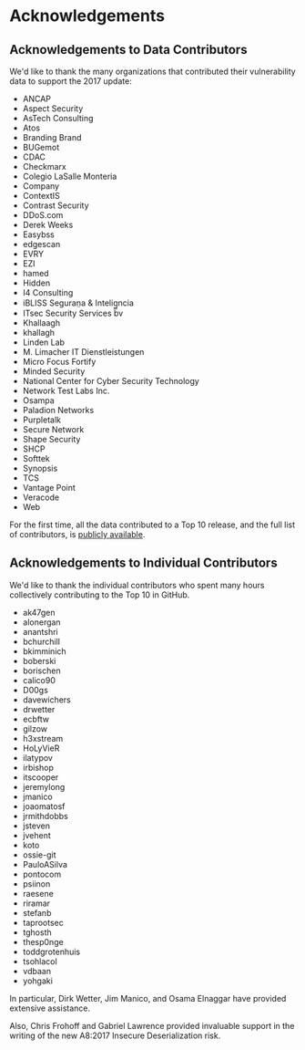 # Acknowledgements

## Acknowledgements to Data Contributors

We'd like to thank the many organizations that contributed their vulnerability data to support the 2017 update:

* ANCAP
* Aspect Security
* AsTech Consulting
* Atos
* Branding Brand
* BUGemot
* CDAC
* Checkmarx
* Colegio LaSalle Monteria
* Company
* ContextIS
* Contrast Security
* DDoS.com
* Derek Weeks
* Easybss
* edgescan
* EVRY
* EZI
* hamed
* Hidden
* I4 Consulting
* iBLISS Seguran̤a & Intelig̻ncia
* ITsec Security Services bv
* Khallaagh
* khallagh
* Linden Lab
* M. Limacher IT Dienstleistungen
* Micro Focus Fortify
* Minded Security
* National Center for Cyber Security Technology
* Network Test Labs Inc.
* Osampa
* Paladion Networks
* Purpletalk
* Secure Network
* Shape Security
* SHCP
* Softtek
* Synopsis
* TCS
* Vantage Point
* Veracode
* Web


For the first time, all the data contributed to a Top 10 release, and the full list of contributors, is [publicly available](https://github.com/OWASP/Top10/tree/master/2017/datacall/submissions).

## Acknowledgements to Individual Contributors

We'd like to thank the individual contributors who spent many hours collectively contributing to the Top 10 in GitHub.

* ak47gen    
* alonergan  
* anantshri  
* bchurchill 
* bkimminich 
* boberski   
* borischen  
* calico90   
* D00gs      
* davewichers 
* drwetter    
* ecbftw      
* gilzow      
* h3xstream   
* HoLyVieR    
* ilatypov    
* irbishop    
* itscooper   
* jeremylong  
* jmanico     
* joaomatosf  
* jrmithdobbs 
* jsteven     
* jvehent     
* koto        
* ossie-git   
* PauloASilva 
* pontocom 
* psiinon  
* raesene  
* riramar  
* stefanb  
* taprootsec 
* tghosth   
* thesp0nge   
* toddgrotenhuis 
* tsohlacol 
* vdbaan 
* yohgaki 

In particular, Dirk Wetter, Jim Manico, and Osama Elnaggar have provided extensive assistance. 

Also, Chris Frohoff and Gabriel Lawrence provided invaluable support in the writing of the new A8:2017 Insecure Deserialization risk.


